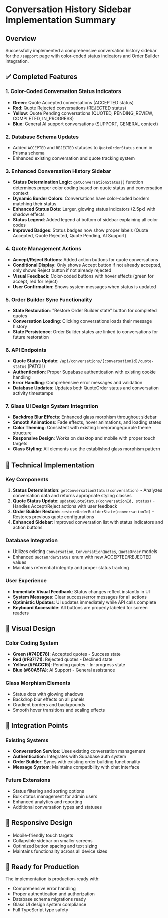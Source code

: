 # Conversation History Sidebar Implementation Summary

## Overview
Successfully implemented a comprehensive conversation history sidebar for the `/support` page with color-coded status indicators and Order Builder integration.

## ✅ Completed Features

### 1. **Color-Coded Conversation Status Indicators**
- **Green**: Quote Accepted conversations (ACCEPTED status)
- **Red**: Quote Rejected conversations (REJECTED status)  
- **Yellow**: Quote Pending conversations (QUOTED, PENDING_REVIEW, COMPLETED, IN_PROGRESS)
- **Blue**: General AI support conversations (SUPPORT, GENERAL context)

### 2. **Database Schema Updates**
- Added `ACCEPTED` and `REJECTED` statuses to `QuoteOrderStatus` enum in Prisma schema
- Enhanced existing conversation and quote tracking system

### 3. **Enhanced Conversation History Sidebar**
- **Status Determination Logic**: `getConversationStatus()` function determines proper color coding based on quote status and conversation context
- **Dynamic Border Colors**: Conversations have color-coded borders matching their status
- **Enhanced Status Dots**: Larger, glowing status indicators (2.5px) with shadow effects
- **Status Legend**: Added legend at bottom of sidebar explaining all color codes
- **Improved Badges**: Status badges now show proper labels (Quote Accepted, Quote Rejected, Quote Pending, AI Support)

### 4. **Quote Management Actions**
- **Accept/Reject Buttons**: Added action buttons for quote conversations
- **Conditional Display**: Only shows Accept button if not already accepted, only shows Reject button if not already rejected
- **Visual Feedback**: Color-coded buttons with hover effects (green for accept, red for reject)
- **User Confirmation**: Shows system messages when status is updated

### 5. **Order Builder Sync Functionality**
- **State Restoration**: "Restore Order Builder state" button for completed quotes
- **Conversation Loading**: Clicking conversations loads their message history
- **State Persistence**: Order Builder states are linked to conversations for future restoration

### 6. **API Endpoints**
- **Quote Status Update**: `/api/conversations/[conversationId]/quote-status` (PATCH)
- **Authentication**: Proper Supabase authentication with existing cookie handling
- **Error Handling**: Comprehensive error messages and validation
- **Database Updates**: Updates both QuoteOrder status and conversation activity timestamps

### 7. **Glass UI Design System Integration**
- **Backdrop Blur Effects**: Enhanced glass morphism throughout sidebar
- **Smooth Animations**: Fade effects, hover animations, and loading states
- **Color Theming**: Consistent with existing lime/orange/purple theme structure
- **Responsive Design**: Works on desktop and mobile with proper touch targets
- **Glass Styling**: All elements use the established glass morphism pattern

## 🔧 Technical Implementation

### Key Components
1. **Status Determination**: `getConversationStatus(conversation)` - Analyzes conversation data and returns appropriate styling classes
2. **Quote Status Update**: `updateQuoteStatus(conversationId, status)` - Handles Accept/Reject actions with user feedback
3. **Order Builder Restore**: `restoreOrderBuilderState(conversationId)` - Restores previous quote configurations
4. **Enhanced Sidebar**: Improved conversation list with status indicators and action buttons

### Database Integration
- Utilizes existing `Conversation`, `ConversationQuotes`, `QuoteOrder` models
- Enhanced `QuoteOrderStatus` enum with new ACCEPTED/REJECTED values
- Maintains referential integrity and proper status tracking

### User Experience
- **Immediate Visual Feedback**: Status changes reflect instantly in UI
- **System Messages**: Clear success/error messages for all actions
- **Optimistic Updates**: UI updates immediately while API calls complete
- **Keyboard Accessible**: All buttons are properly labeled for screen readers

## 🎨 Visual Design

### Color Coding System
- **Green (#74DE78)**: Accepted quotes - Success state
- **Red (#F87171)**: Rejected quotes - Declined state  
- **Yellow (#FACC15)**: Pending quotes - In-progress state
- **Blue (#60A5FA)**: AI Support - General assistance

### Glass Morphism Elements
- Status dots with glowing shadows
- Backdrop blur effects on all panels
- Gradient borders and backgrounds
- Smooth hover transitions and scaling effects

## 🔗 Integration Points

### Existing Systems
- **Conversation Service**: Uses existing conversation management
- **Authentication**: Integrates with Supabase auth system
- **Order Builder**: Syncs with existing order building functionality
- **Message System**: Maintains compatibility with chat interface

### Future Extensions
- Status filtering and sorting options
- Bulk status management for admin users
- Enhanced analytics and reporting
- Additional conversation types and statuses

## 📱 Responsive Design
- Mobile-friendly touch targets
- Collapsible sidebar on smaller screens
- Optimized button spacing and text sizing
- Maintains functionality across all device sizes

## 🚀 Ready for Production
The implementation is production-ready with:
- Comprehensive error handling
- Proper authentication and authorization
- Database schema migrations ready
- Glass UI design system compliance
- Full TypeScript type safety